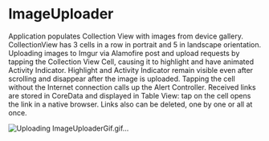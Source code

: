 # ImageUploader
Application populates Collection View with images from device gallery. CollectionView has 3 cells in a row in portrait and 5 in landscape orientation. Uploading images to Imgur via Alamofire post and upload requests by tapping the Collection View Cell, causing it to highlight and have animated Activity Indicator. Highlight and Activity Indicator remain visible even after scrolling and disappear after the image is uploaded. Tapping the cell without the Internet connection calls up the Alert Controller. Received links are stored in CoreData and displayed in Table View: tap on the cell opens the link in a native browser. Links also can be deleted, one by one or all at once.

![Uploading ImageUploaderGif.gif…]()
